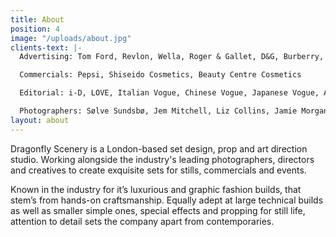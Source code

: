 ```yaml
---
title: About
position: 4
image: "/uploads/about.jpg"
clients-text: |-
  Advertising: Tom Ford, Revlon, Wella, Roger & Gallet, D&G, Burberry, Gucci, Pantene, Nike, Aquascutum, Hugo Boss, Swarovski, H&M, St Tropez, Puma, La Prairie, Joop, Agent Provocateur, Paul Smith, YSL, Boots, Volkswagen, Kit Kat, Yellow Pages

  Commercials: Pepsi, Shiseido Cosmetics, Beauty Centre Cosmetics

  Editorial: i-D, LOVE, Italian Vogue, Chinese Vogue, Japanese Vogue, Another Man, Man About Town, Pop, Numero, Vanity Fair, Arena, L’Officiel, V Magazine, British Vogue, French Vogue, US Vogue, GQ Style Germany , T Magazine

  Photographers: Sølve Sundsbø, Jem Mitchell, Liz Collins, Jamie Morgan, Willy Vanderperre, Nadav Kander, Mert & Marcus, Tom Ford, Luis Sanchis, Mario Sorrenti, David Slijper, Gregoire Alexandre, Mariano Vivanco, Sean & Seng
layout: about
---
```


Dragonfly Scenery is a London-based set design, prop and art direction studio. Working alongside the industry's leading photographers, directors and creatives to create exquisite sets for stills, commercials and events.

Known in the industry for it’s luxurious and graphic fashion builds, that stem’s from hands-on craftsmanship. Equally adept at large technical builds as well as smaller simple ones, special effects and propping for still life, attention to detail sets the company apart from contemporaries.